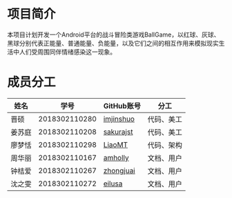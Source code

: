 # 项目简介

本项目计划开发一个Android平台的战斗冒险类游戏BallGame，以红球、灰球、黑球分别代表正能量、普通能量、负能量，以及它们之间的相互作用来模拟现实生活中人们受周围同伴情绪感染这一现象。

# 成员分工

| 姓名   | 学号          | GitHub账号                                | 分工       |
| ------ | ------------- | :---------------------------------------- | ---------- |
| 晋硕   | 2018302110280 | [imjinshuo](https://github.com/imjinshuo) | 代码、美工 |
| 姜苏庭 | 2018302110208 | [sakurajst](https://github.com/sakurajst) | 代码、美工 |
| 廖梦恬 | 2018302110298 | [LiaoMT](https://github.com/LiaoMT)       | 代码、架构 |
| 周华丽 | 2018302110167 | [amholly](https://github.com/amholly)     | 文档、用户 |
| 钟桔爱 | 2018302110267 | [zhongjuai](https://github.com/zhongjuai) | 文档、用户 |
| 沈之雯 | 2018302110272 | [eilusa](https://github.com/eilusa)       | 文档、用户 |


